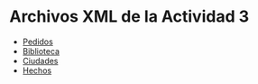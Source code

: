 # Archivos XML de la Actividad 3

- [Pedidos](Pedidos.xml)
- [Biblioteca](Biblioteca.xml)
- [Ciudades](Ciudades.xml)
- [Hechos](Hechos.xml)
